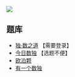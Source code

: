 ![](https://cn.sudoku.today/pic/windoku/9939_426764.png)

## 题库
- [独·数之道](http://www.sudokufans.org.cn/lx/game.index.php?type=win) 【需要登录】
- [今日数独](https://cn.sudoku.today/g-windoku/) 【选题不便】
- [欧泊颗](https://www.oubk.com/sudoku/windoku-3x3-0.html?level=5)
- [有一个数独](https://shudu.one/hyper-sudoku.php)